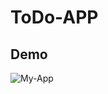 # ToDo-APP
## Demo
![My-App](https://user-images.githubusercontent.com/87248906/218343573-8d04a3e5-8678-4239-a422-8a3bfdb93acc.gif)
